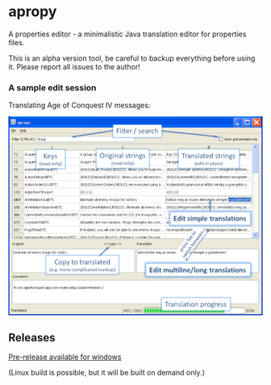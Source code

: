 # apropy
A properties editor - a minimalistic Java translation editor for properties files.

This is an alpha version tool, be careful to backup everything before using it. 
Please report all issues to the author!

### A sample edit session 
Translating Age of Conquest IV messages:

![Annotated screenshot](docs/usage.png)

## Releases

[Pre-release available for windows](releases/latest)

(Linux build is possible, but it will be built on demand only.)